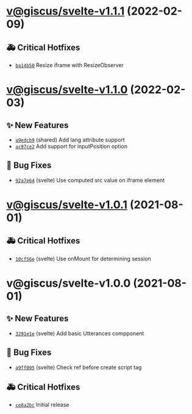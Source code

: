 # [v@giscus/svelte-v1.1.1](https://github.com/giscus/giscus-component/compare/@giscus/svelte-v1.1.0...@giscus/svelte-v1.1.1) (2022-02-09)

## 🚑 Critical Hotfixes
- [`ba14b50`](https://github.com/giscus/giscus-component/commit/ba14b50)   Resize iframe with ResizeObserver

# [v@giscus/svelte-v1.1.0](https://github.com/giscus/giscus-component/compare/@giscus/svelte-v1.0.1...@giscus/svelte-v1.1.0) (2022-02-03)

## ✨ New Features
- [`a9edcb9`](https://github.com/giscus/giscus-component/commit/a9edcb9)  (shared) Add lang attribute support 
- [`ac97ce2`](https://github.com/giscus/giscus-component/commit/ac97ce2)   Add support for inputPosition option 

## 🐛 Bug Fixes
- [`92a7e64`](https://github.com/giscus/giscus-component/commit/92a7e64)  (svelte) Use computed src value on iframe element

# [v@giscus/svelte-v1.0.1](https://github.com/giscus/giscus-component/compare/@giscus/svelte-v1.0.0...@giscus/svelte-v1.0.1) (2021-08-01)

## 🚑 Critical Hotfixes
- [`10cf56e`](https://github.com/giscus/giscus-component/commit/10cf56e)  (svelte) Use onMount for determining session

# v@giscus/svelte-v1.0.0 (2021-08-01)

## ✨ New Features
- [`3291e1e`](https://github.com/giscus/giscus-component/commit/3291e1e)  (svelte) Add basic Utterances compponent 

## 🐛 Bug Fixes
- [`a9ff095`](https://github.com/giscus/giscus-component/commit/a9ff095)  (svelte) Check ref before create script tag 

## 🚑 Critical Hotfixes
- [`ce8a2bc`](https://github.com/giscus/giscus-component/commit/ce8a2bc)   Initial release
